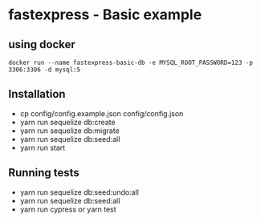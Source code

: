 # fastexpress - Basic example

## using docker

`docker run --name fastexpress-basic-db -e MYSQL_ROOT_PASSWORD=123 -p 3306:3306 -d mysql:5`


## Installation

- cp config/config.example.json config/config.json
- yarn run sequelize db:create
- yarn run sequelize db:migrate
- yarn run sequelize db:seed:all
- yarn run start



## Running tests

- yarn run sequelize db:seed:undo:all
- yarn run sequelize db:seed:all
- yarn run cypress or yarn test

